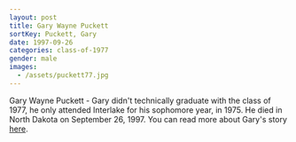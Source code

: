 ```yaml
---
layout: post
title: Gary Wayne Puckett
sortKey: Puckett, Gary
date: 1997-09-26
categories: class-of-1977
gender: male
images:
  - /assets/puckett77.jpg
---
```

Gary Wayne Puckett - Gary didn't technically graduate with the class of 1977, he only attended Interlake for his sophomore year, in 1975.  He died in North Dakota on September 26, 1997.  You can read more about Gary's story [here](https://archive.seattletimes.com/archive/?date=19971002&slug=2563678).
